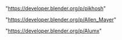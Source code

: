 "https://developer.blender.org/p/pikhosh"

"https://developer.blender.org/p/Allen_Mayer"

"https://developer.blender.org/p/Alumx"

